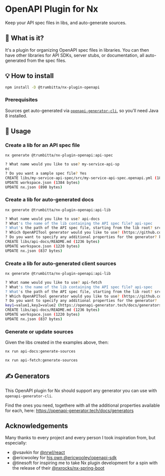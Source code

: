 # OpenAPI Plugin for Nx

Keep your API spec files in libs, and auto-generate sources.

## 🧐 What is it?

It's a plugin for organizing OpenAPI spec files in libraries. You can then have other libraries for API SDKs, server stubs, or documentation, all auto-generated from the spec files.

## 💡 How to install

```sh
npm install -D @trumbitta/nx-plugin-openapi
```

### Prerequisites

Sources get auto-generated via [`openapi-generator-cli`](https://github.com/OpenAPITools/openapi-generator-cli), so you'll need Java 8 installed.

## 🧰 Usage

### Create a lib for an API spec file

```sh
nx generate @trumbitta/nx-plugin-openapi:api-spec
```

```sh
? What name would you like to use? my-service-api-sp
ec
? Do you want a sample spec file? Yes
CREATE libs/my-service-api-spec/src/my-service-api-spec.openapi.yml (18876 bytes)
UPDATE workspace.json (1384 bytes)
UPDATE nx.json (890 bytes)
```

### Create a lib for auto-generated docs

```sh
nx generate @trumbitta/nx-plugin-openapi:api-lib
```

```sh
? What name would you like to use? api-docs
? What's the name of the lib containing the API spec file? api-spec
? What's the path of the API spec file, starting from the lib root? src/api-spec.openapi.yml
? Which OpenAPITool generator would you like to use? (https://github.com/OpenAPITools/openapi-generator) html  
? Do you want to specify any additional properties for the generator? key1=value1,key2=value2 (https://openapi-generator.tech/docs/generators)
CREATE libs/api-docs/README.md (1236 bytes)
UPDATE workspace.json (1220 bytes)
UPDATE nx.json (837 bytes)
```

### Create a lib for auto-generated client sources

```sh
nx generate @trumbitta/nx-plugin-openapi:api-lib
```

```sh
? What name would you like to use? api-fetch
? What's the name of the lib containing the API spec file? api-spec
? What's the path of the API spec file, starting from the lib root? src/api-spec.openapi.yml
? Which OpenAPITool generator would you like to use? (https://github.com/OpenAPITools/openapi-generator) typescript-fetch  
? Do you want to specify any additional properties for the generator? 
key1=value1,key2=value2 (https://openapi-generator.tech/docs/generators) typescriptThreePlus=true,supportsES6=true
CREATE libs/api-docs/README.md (1236 bytes)
UPDATE workspace.json (1220 bytes)
UPDATE nx.json (837 bytes)
```

### Generate or update sources

Given the libs created in the examples above, then:

```sh
nx run api-docs:generate-sources
```

```sh
nx run api-fetch:generate-sources
```

## ✍️ Generators

This OpenAPI plugin for Nx should support any generator you can use with `openapi-generator-cli`.

Find the ones you need, togethere with all the additional properties available for each, here: https://openapi-generator.tech/docs/generators

## Acknowledgements

Many thanks to every project and every person I took inspiration from, but especially:

- @vsavkin for [@nrwl/react](https://github.com/nrwl/nx/tree/master/packages/react)
- @ericwooley for [his own @ericwooley/openapi-sdk](https://github.com/ericwooley/openapi-sdk)
- @tinesoft for inspiring me to take Nx plugin development for a spin with the release of their [@nxrocks/nx-spring-boot](https://github.com/tinesoft/nxrocks)
